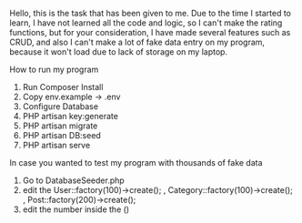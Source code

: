 Hello, this is the task that has been given to me. Due to the time I started to learn, I have not learned all the code and logic, so I can't make the rating functions, but for your consideration, I have made several features such as CRUD, and also I can't make a lot of fake data entry on my program, because it won't load due to lack of storage on my laptop.

How to run my program
1. Run Composer Install
2. Copy env.example -> .env
3. Configure Database
4. PHP artisan key:generate
5. PHP artisan migrate
6. PHP artisan DB:seed
7. PHP artisan serve

In case you wanted to test my program with thousands of fake data
1. Go to DatabaseSeeder.php
2. edit the User::factory(100)->create(); , Category::factory(100)->create(); , Post::factory(200)->create();
3. edit the number inside the ()
   
